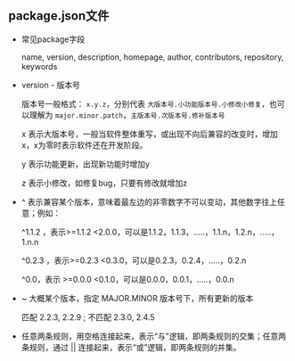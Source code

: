 ## package.json文件

- 常见package字段

  name, version, description, homepage, author, contributors, repository, keywords

- version - 版本号

  版本号一般格式： `x.y.z`，分别代表 `大版本号.小功能版本号.小修改小修复`，也可以理解为 `major.minor.patch`，`主版本号.次版本号.修补版本号`

  x 表示大版本号，一般当软件整体重写，或出现不向后兼容的改变时，增加x，x为零时表示软件还在开发阶段。  

  y 表示功能更新，出现新功能时增加y  

  z 表示小修改，如修复bug，只要有修改就增加z  

* ^ 表示兼容某个版本，意味着最左边的非零数字不可以变动，其他数字往上任意；例如：

  ^1.1.2 ，表示>=1.1.2 <2.0.0，可以是1.1.2，1.1.3，.....，1.1.n，1.2.n，.....，1.n.n

  ^0.2.3 ，表示>=0.2.3 <0.3.0，可以是0.2.3，0.2.4，.....，0.2.n

  ^0.0，表示 >=0.0.0 <0.1.0，可以是0.0.0，0.0.1，.....，0.0.n

* ~ 大概某个版本，指定 MAJOR.MINOR 版本号下，所有更新的版本

  匹配 2.2.3, 2.2.9 ; 不匹配 2.3.0, 2.4.5

* 任意两条规则，用空格连接起来，表示“与”逻辑，即两条规则的交集；任意两条规则，通过 || 连接起来，表示“或”逻辑，即两条规则的并集。
